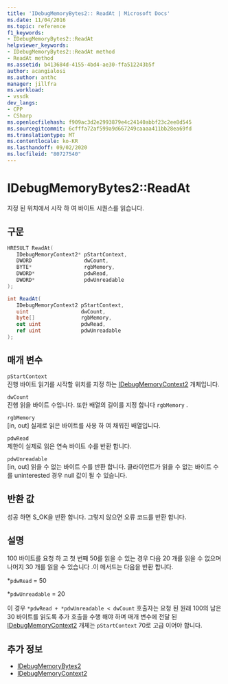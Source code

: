 ```yaml
---
title: 'IDebugMemoryBytes2:: ReadAt | Microsoft Docs'
ms.date: 11/04/2016
ms.topic: reference
f1_keywords:
- IDebugMemoryBytes2::ReadAt
helpviewer_keywords:
- IDebugMemoryBytes2::ReadAt method
- ReadAt method
ms.assetid: b413684d-4155-4bd4-ae30-ffa512243b5f
author: acangialosi
ms.author: anthc
manager: jillfra
ms.workload:
- vssdk
dev_langs:
- CPP
- CSharp
ms.openlocfilehash: f909ac3d2e2993879e4c24140abbf23c2ee8d545
ms.sourcegitcommit: 6cfffa72af599a9d667249caaaa411bb28ea69fd
ms.translationtype: MT
ms.contentlocale: ko-KR
ms.lasthandoff: 09/02/2020
ms.locfileid: "80727540"
---
```

# <a name="idebugmemorybytes2readat"></a>IDebugMemoryBytes2::ReadAt
지정 된 위치에서 시작 하 여 바이트 시퀀스를 읽습니다.

## <a name="syntax"></a>구문

```cpp
HRESULT ReadAt( 
   IDebugMemoryContext2* pStartContext,
   DWORD                 dwCount,
   BYTE*                 rgbMemory,
   DWORD*                pdwRead,
   DWORD*                pdwUnreadable
);
```

```csharp
int ReadAt(
   IDebugMemoryContext2 pStartContext,
   uint                 dwCount,
   byte[]               rgbMemory,
   out uint             pdwRead,
   ref uint             pdwUnreadable
);
```

## <a name="parameters"></a>매개 변수
`pStartContext`\
진행 바이트 읽기를 시작할 위치를 지정 하는 [IDebugMemoryContext2](../../../extensibility/debugger/reference/idebugmemorycontext2.md) 개체입니다.

`dwCount`\
진행 읽을 바이트 수입니다. 또한 배열의 길이를 지정 합니다 `rgbMemory` .

`rgbMemory`\
[in, out] 실제로 읽은 바이트를 사용 하 여 채워진 배열입니다.

`pdwRead`\
제한이 실제로 읽은 연속 바이트 수를 반환 합니다.

`pdwUnreadable`\
[in, out] 읽을 수 없는 바이트 수를 반환 합니다. 클라이언트가 읽을 수 없는 바이트 수를 uninterested 경우 null 값이 될 수 있습니다.

## <a name="return-value"></a>반환 값
 성공 하면 S_OK을 반환 합니다. 그렇지 않으면 오류 코드를 반환 합니다.

## <a name="remarks"></a>설명
 100 바이트를 요청 하 고 첫 번째 50를 읽을 수 있는 경우 다음 20 개를 읽을 수 없으며 나머지 30 개를 읽을 수 있습니다 .이 메서드는 다음을 반환 합니다.

 *`pdwRead` = 50

 *`pdwUnreadable` = 20

 이 경우 `*pdwRead + *pdwUnreadable < dwCount` 호출자는 요청 된 원래 100의 남은 30 바이트를 읽도록 추가 호출을 수행 해야 하며 매개 변수에 전달 된 [IDebugMemoryContext2](../../../extensibility/debugger/reference/idebugmemorycontext2.md) 개체는 `pStartContext` 70로 고급 이어야 합니다.

## <a name="see-also"></a>추가 정보
- [IDebugMemoryBytes2](../../../extensibility/debugger/reference/idebugmemorybytes2.md)
- [IDebugMemoryContext2](../../../extensibility/debugger/reference/idebugmemorycontext2.md)

